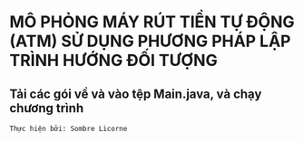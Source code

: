 # MÔ PHỎNG MÁY RÚT TIỀN TỰ ĐỘNG (ATM) SỬ DỤNG PHƯƠNG PHÁP LẬP TRÌNH HƯỚNG ĐỐI TƯỢNG
## Tải các gói về và vào tệp Main.java, và chạy chương trình
````
Thực hiện bởi: Sombre Licorne
````
